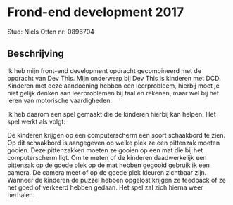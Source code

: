 # Frond-end development 2017

Stud: Niels Otten
nr: 0896704

## Beschrijving
Ik heb mijn front-end development opdracht gecombineerd met de opdracht van Dev This. Mijn onderwerp bij Dev This is kinderen met DCD. Kinderen met deze aandoening hebben een leerprobleem, hierbij moet je niet gelijk denken aan leerproblemen bij taal en rekenen, maar wel bij het leren van motorische vaardigheden.

Ik heb daarom een spel gemaakt die de kinderen hierbij kan helpen. Het spel werkt als volgt:

De kinderen krijgen op een computerscherm een soort schaakbord te zien. Op dit schaakbord is aangegeven op welke plek ze een pittenzak moeten gooien. Deze pittenzakken moeten ze gooien op een mat die bij het computerscherm ligt. Om te meten of de kinderen daadwerkelijk een pittenzak op de goede plek op de mat hebben gegooid gebruik ik een camera. De camera meet of op de goede plek kleuren zichtbaar zijn. Wanneer de kinderen de puzzel hebben opgelost krijgen ze feedback of ze het goed of verkeerd hebben gedaan. Het spel zal zich hierna weer herhalen.

